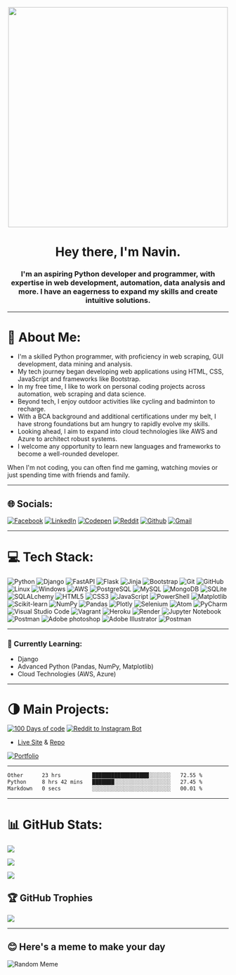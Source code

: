 <p align="center"> <img src="https://user-images.githubusercontent.com/74038190/225813708-98b745f2-7d22-48cf-9150-083f1b00d6c9.gif" width="500"> </p>


<div align="center">
<h1>Hey there, I'm Navin.</h1>
  <h3>I'm an aspiring Python developer and programmer, with expertise in web development, automation, data analysis and more. I have an eagerness to expand my skills and create intuitive solutions.</h3>
</div>
  
----------

# 💫 About Me:

-   I'm a skilled Python programmer, with proficiency in web scraping, GUI development, data mining and analysis.
-   My tech journey began developing web applications using HTML, CSS, JavaScript and frameworks like Bootstrap.
-   In my free time, I like to work on personal coding projects across automation, web scraping and data science.
-   Beyond tech, I enjoy outdoor activities like cycling and badminton to recharge.
-   With a BCA background and additional certifications under my belt, I have strong foundations but am hungry to rapidly evolve my skills.
-   Looking ahead, I aim to expand into cloud technologies like AWS and Azure to architect robust systems.
-   I welcome any opportunity to learn new languages and frameworks to become a well-rounded developer.

When I'm not coding, you can often find me gaming, watching movies or just spending time with friends and family.

----------
## 🌐 Socials:

[![Facebook](https://img.shields.io/badge/Facebook-%231877F2.svg?style=for-the-badge&logo=Facebook&logoColor=white)](https://facebook.com/https://www.facebook.com/navin.rajak.90857)  [![LinkedIn](https://img.shields.io/badge/LinkedIn-0077B5?style=for-the-badge&logo=linkedin&logoColor=white)]([https://www.linkedin.com/in/navinrajak](https://www.linkedin.com/in/navinrajak))  [![Codepen](https://img.shields.io/badge/Codepen-000000?style=for-the-badge&logo=codepen&logoColor=white)](https://codepen.io/navinfeb15) [![Reddit](https://img.shields.io/badge/Reddit-%23FF4500.svg?style=for-the-badge&logo=Reddit&logoColor=white)](https://reddit.com/user/NavinRaja) [![Github](https://img.shields.io/badge/GitHub-100000?style=for-the-badge&logo=github&logoColor=white`)](https://github.com/navinfeb15) [![Gmail](https://img.shields.io/badge/Gmail-D14836?style=for-the-badge&logo=gmail&logoColor=white)](mailto:navinfeb15@gmail.com) 

----------
# 💻 Tech Stack:



![Python](https://img.shields.io/badge/-Python-black?style=flat-square&logo=Python) ![Django](https://img.shields.io/badge/-Django-black?style=flat-square&logo=Django) ![FastAPI](https://img.shields.io/badge/-FastAPI-black?style=flat-square&logo=Fastapi) ![Flask](https://img.shields.io/badge/-Flask-black?style=flat-square&logo=Flask) ![Jinja](https://img.shields.io/badge/-Jinja-black?style=flat-square&logo=Jinja) ![Bootstrap](https://img.shields.io/badge/-Bootstrap-black?style=flat-square&logo=bootstrap) ![Git](https://img.shields.io/badge/-Git-black?style=flat-square&logo=git) ![GitHub](https://img.shields.io/badge/-GitHub-black?style=flat-square&logo=github)  ![Linux](https://img.shields.io/badge/-Linux-black?style=flat-square&logo=Linux)   ![Windows](https://img.shields.io/badge/-Windows-black?style=flat-square&logo=windows) ![AWS](https://img.shields.io/badge/-AWS-black?style=flat-square&logo=Amazon)  ![PostgreSQL](https://img.shields.io/badge/-PostgreSQL-black?style=flat-square&logo=PostgreSQL) ![MySQL](https://img.shields.io/badge/-MySQL-black?style=flat-square&logo=Mysql) ![MongoDB](https://img.shields.io/badge/-MongoDB-black?style=flat-square&logo=MongoDB) ![SQLite](https://img.shields.io/badge/-SQLite-black?style=flat-square&logo=SQLite) ![SQLALchemy](https://img.shields.io/badge/-SQLAlchemy-black?style=flat-square&logo=SQLAlchemy) ![HTML5](https://img.shields.io/badge/-HTML5-black?style=flat-square&logo=html5&logoColor=white) ![CSS3](https://img.shields.io/badge/-CSS3-black?style=flat-square&logo=css3) ![JavaScript](https://img.shields.io/badge/-JavaScript-black?style=flat-square&logo=javascript) ![PowerShell](https://img.shields.io/badge/-PowerShell-black?style=flat-square&logo=powershell)  ![Matplotlib](https://img.shields.io/badge/-Matplotlib-black?style=flat-square&logo=Matplotlib) ![Scikit-learn](https://img.shields.io/badge/-Scikit--learn-black?style=flat-square&logo=Scikit-learn) ![NumPy](https://img.shields.io/badge/-Numpy-black?style=flat-square&logo=numpy) ![Pandas](https://img.shields.io/badge/-Pandas-black?style=flat-square&logo=pandas) ![Plotly](https://img.shields.io/badge/-Plotly-black?style=flat-square&logo=plotly) ![Selenium](https://img.shields.io/badge/-Selenium-black?style=flat-square&logo=selenium) ![Atom](https://img.shields.io/badge/-Atom-black?style=flat-square&logo=atom) ![PyCharm](https://img.shields.io/badge/-PyCharm-black?style=flat-square&logo=pycharm) ![Visual Studio Code](https://img.shields.io/badge/-Visual%20Studio%20Code-black?style=flat-square&logo=visual-studio-code) ![Vagrant](https://img.shields.io/badge/-Vagrant-black?style=flat-square&&logo=vagrant) ![Heroku](https://img.shields.io/badge/-Heroku-black?style=flat-square&&logo=heroku) ![Render](https://img.shields.io/badge/-Render-black?style=flat-square&&logo=render) ![Jupyter Notebook](https://img.shields.io/badge/-Jupyter-black?style=flat-square&logo=jupyter) ![Postman](https://img.shields.io/badge/-Postman-black?style=flat-square&logo=postman) ![Adobe photoshop](https://img.shields.io/badge/-Adobe--Photoshop-black?style=flat-square&logo=Adobe-photoshop) ![Adobe Illustrator](https://img.shields.io/badge/-Adobe--lllustrator-black?style=flat-square&logo=adobe-Illustrator) ![Postman](https://img.shields.io/badge/-Postman-black?style=flat-square&logo=postman)

----------

### 🌄️ Currently Learning:

-   Django
-   Advanced Python (Pandas, NumPy, Matplotlib)
-   Cloud Technologies (AWS, Azure)
----------
# 🌗 Main Projects:


[![100 Days of code](https://github-readme-stats.vercel.app/api/pin/?username=navinfeb15&repo=100-days-of-code&&theme=radical)](https://github.com/navinfeb15/100-days-of-code)
[![Reddit to Instagram Bot](https://github-readme-stats.vercel.app/api/pin/?username=navinfeb15&repo=Reddit-to-instagram&&theme=radical)](https://github.com/navinfeb15/Reddit-to-instagram)

-   [Live Site](https://navinfeb15.github.io/portfolio/)  &  [Repo](https://github.com/navinfeb15/portfolio)

[![Portfolio](https://github-readme-stats.vercel.app/api/pin/?username=navinfeb15&repo=portfolio&&theme=radical)](https://github.com/navinfeb15/portfolio)

----------
<!--START_SECTION:waka-->

```txt
Other      23 hrs          ██████████████████░░░░░░░   72.55 %
Python     8 hrs 42 mins   ███████░░░░░░░░░░░░░░░░░░   27.45 %
Markdown   0 secs          ░░░░░░░░░░░░░░░░░░░░░░░░░   00.01 %
```

<!--END_SECTION:waka-->
----------
# 📊 GitHub Stats:

![](https://github-readme-stats.vercel.app/api?username=navinfeb15&theme=radical&hide_border=false&include_all_commits=true&count_private=true)  
  
![](https://github-readme-streak-stats.herokuapp.com/?user=navinfeb15&theme=radical&hide_border=false)  
  
![](https://github-readme-stats.vercel.app/api/top-langs/?username=navinfeb15&theme=radical&hide_border=false&include_all_commits=true&count_private=true&layout=compact)

## 🏆 GitHub Trophies

![](https://github-profile-trophy.vercel.app/?username=navinfeb15&theme=radical&no-frame=false&no-bg=true&margin-w=4)

----------
## 😊 Here's a meme to make your day


![Random Meme](https://random-memer.navinrajaraja.repl.co/)

